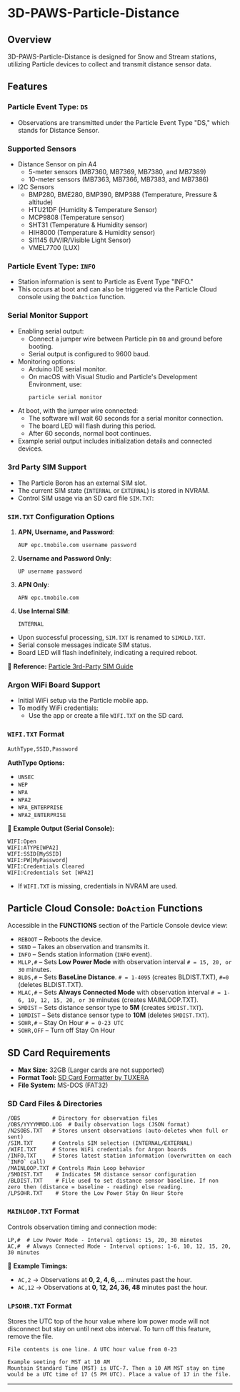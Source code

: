 # 3D-PAWS-Particle-Distance

## Overview
3D-PAWS-Particle-Distance is designed for Snow and Stream stations, utilizing Particle devices to collect and transmit distance sensor data.

## Features

### Particle Event Type: `DS`
- Observations are transmitted under the Particle Event Type "DS," which stands for Distance Sensor.

### Supported Sensors
- Distance Sensor on pin A4
  - 5-meter sensors (MB7360, MB7369, MB7380, and MB7389)
  - 10-meter sensors (MB7363, MB7366, MB7383, and MB7386)
- I2C Sensors
  - BMP280, BME280, BMP390, BMP388 (Temperature, Pressure & altitude)
  - HTU21DF (Humidity & Temperature Sensor)
  - MCP9808 (Temperature sensor)
  - SHT31 (Temperature & Humidity sensor)
  - HIH8000 (Temperature & Humidity sensor)
  - SI1145 (UV/IR/Visible Light Sensor)
  - VMEL7700 (LUX)

### Particle Event Type: `INFO`
- Station information is sent to Particle as Event Type "INFO."
- This occurs at boot and can also be triggered via the Particle Cloud console using the `DoAction` function.

### Serial Monitor Support
- Enabling serial output:
  - Connect a jumper wire between Particle pin `D8` and ground before booting.
  - Serial output is configured to 9600 baud.
- Monitoring options:
  - Arduino IDE serial monitor.
  - On macOS with Visual Studio and Particle's Development Environment, use:
    ```sh
    particle serial monitor
    ```
- At boot, with the jumper wire connected:
  - The software will wait 60 seconds for a serial monitor connection.
  - The board LED will flash during this period.
  - After 60 seconds, normal boot continues.
- Example serial output includes initialization details and connected devices.

### 3rd Party SIM Support
- The Particle Boron has an external SIM slot.
- The current SIM state (`INTERNAL` or `EXTERNAL`) is stored in NVRAM.
- Control SIM usage via an SD card file `SIM.TXT`:

### `SIM.TXT` Configuration Options
1. **APN, Username, and Password**:
   ```
   AUP epc.tmobile.com username password
   ```
2. **Username and Password Only**:
   ```
   UP username password
   ```
3. **APN Only**:
   ```
   APN epc.tmobile.com
   ```
4. **Use Internal SIM**:
   ```
   INTERNAL
   ```
- Upon successful processing, `SIM.TXT` is renamed to `SIMOLD.TXT`.
- Serial console messages indicate SIM status.
- Board LED will flash indefinitely, indicating a required reboot.

📌 **Reference:** [Particle 3rd-Party SIM Guide](https://docs.particle.io/troubleshooting/guides/connectivity-troubleshooting/using-3rd-party-sim-cards/)

### Argon WiFi Board Support
- Initial WiFi setup via the Particle mobile app.
- To modify WiFi credentials:
  - Use the app or create a file `WIFI.TXT` on the SD card.

### `WIFI.TXT` Format
```sh
AuthType,SSID,Password
```
**AuthType Options:**
- `UNSEC`
- `WEP`
- `WPA`
- `WPA2`
- `WPA_ENTERPRISE`
- `WPA2_ENTERPRISE`

📌 **Example Output (Serial Console):**
```
WIFI:Open
WIFI:ATYPE[WPA2]
WIFI:SSID[MySSID]
WIFI:PW[MyPassword]
WIFI:Credentials Cleared
WIFI:Credentials Set [WPA2]
```
- If `WIFI.TXT` is missing, credentials in NVRAM are used.

## Particle Cloud Console: `DoAction` Functions
Accessible in the **FUNCTIONS** section of the Particle Console device view:
- `REBOOT` – Reboots the device.
- `SEND` – Takes an observation and transmits it.
- `INFO` – Sends station information (`INFO` event).
- `MLLP,#` – Sets **Low Power Mode** with observation interval `# = 15, 20, or 30` minutes.
- `BLDS,#` – Sets **BaseLine Distance**. `# = 1-4095` (creates BLDIST.TXT), `#=0` (deletes BLDIST.TXT).
- `MLAC,#` – Sets **Always Connected Mode** with observation interval `# = 1-6, 10, 12, 15, 20, or 30` minutes (creates MAINLOOP.TXT).
- `5MDIST` – Sets distance sensor type to **5M** (creates `5MDIST.TXT`).
- `10MDIST` – Sets distance sensor type to **10M** (deletes `5MDIST.TXT`).
- `SOHR,#` – Stay On Hour `# = 0-23 UTC`
- `SOHR,OFF` – Turn off Stay On Hour

## SD Card Requirements
- **Max Size:** 32GB (Larger cards are not supported)
- **Format Tool:** [SD Card Formatter by TUXERA](https://www.sdcard.org/downloads/formatter/)
- **File System:** MS-DOS (FAT32)

### SD Card Files & Directories
```
/OBS          # Directory for observation files
/OBS/YYYYMMDD.LOG  # Daily observation logs (JSON format)
/N2SOBS.TXT   # Stores unsent observations (auto-deletes when full or sent)
/SIM.TXT      # Controls SIM selection (INTERNAL/EXTERNAL)
/WIFI.TXT     # Stores WiFi credentials for Argon boards
/INFO.TXT     # Stores latest station information (overwritten on each `INFO` call)
/MAINLOOP.TXT # Controls Main Loop behavior
/5MDIST.TXT    # Indicates 5M distance sensor configuration
/BLDIST.TXT    # File used to set distance sensor baseline. If non zero then (distance = baseline - reading) else reading.
/LPSOHR.TXT    # Store the Low Power Stay On Hour Store
```

### `MAINLOOP.TXT` Format
Controls observation timing and connection mode:
```
LP,#  # Low Power Mode - Interval options: 15, 20, 30 minutes
AC,#  # Always Connected Mode - Interval options: 1-6, 10, 12, 15, 20, 30 minutes
```
📌 **Example Timings:**
- `AC,2` → Observations at **0, 2, 4, 6, ...** minutes past the hour.
- `AC,12` → Observations at **0, 12, 24, 36, 48** minutes past the hour.

### `LPSOHR.TXT` Format
Stores the UTC top of the hour value where low power mode will not disconnect but stay on until next obs interval. To turn off this feature, remove the file.
```
File contents is one line. A UTC hour value from 0-23

Example seeting for MST at 10 AM
Mountain Standard Time (MST) is UTC-7. Then a 10 AM MST stay on time would be a UTC time of 17 (5 PM UTC). Place a value of 17 in the file.
```
---

